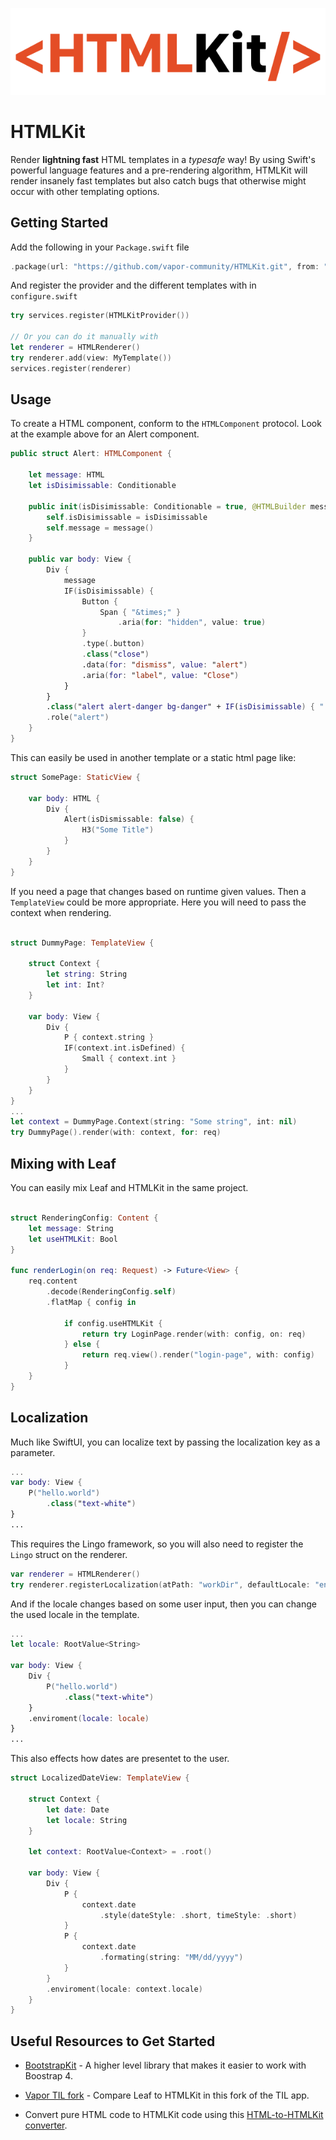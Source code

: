 <p align="center">
<img src="htmlkit.png" alt="HTMLKit logo"/>
</p>

# HTMLKit

Render **lightning fast** HTML templates in a *typesafe* way!
By using Swift's powerful language features and a pre-rendering algorithm, HTMLKit will render insanely fast templates but also catch bugs that otherwise might occur with other templating options.

## Getting Started

Add the following in your `Package.swift` file
```swift
.package(url: "https://github.com/vapor-community/HTMLKit.git", from: "2.0.0-alpha.1"),
```
And register the provider and the different templates with in `configure.swift`
```swift
try services.register(HTMLKitProvider())

// Or you can do it manually with
let renderer = HTMLRenderer()
try renderer.add(view: MyTemplate())
services.register(renderer)
```

## Usage

To create a HTML component, conform to the `HTMLComponent` protocol. Look at the example above for an Alert component.

```swift
public struct Alert: HTMLComponent {

    let message: HTML
    let isDisimissable: Conditionable

    public init(isDisimissable: Conditionable = true, @HTMLBuilder message: () -> HTML) {
        self.isDisimissable = isDisimissable
        self.message = message()
    }

    public var body: View {
        Div {
            message
            IF(isDisimissable) {
                Button {
                    Span { "&times;" }
                        .aria(for: "hidden", value: true)
                }
                .type(.button)
                .class("close")
                .data(for: "dismiss", value: "alert")
                .aria(for: "label", value: "Close")
            }
        }
        .class("alert alert-danger bg-danger" + IF(isDisimissable) { " fade show" })
        .role("alert")
    }
}
```
This can easily be used in another template or a static html page like:
```swift
struct SomePage: StaticView {

    var body: HTML {
        Div {
            Alert(isDismissable: false) {
                H3("Some Title")
            }
        }
    }
}
```

If you need a page that changes based on runtime given values. Then a `TemplateView` could be more appropriate. Here you will need to pass the context when rendering.

```swift

struct DummyPage: TemplateView {

    struct Context {
        let string: String
        let int: Int?
    }

    var body: View {
        Div {
            P { context.string }
            IF(context.int.isDefined) {
                Small { context.int }
            }
        }
    }
}
...
let context = DummyPage.Context(string: "Some string", int: nil)
try DummyPage().render(with: context, for: req)
```

## Mixing with Leaf

You can easily mix Leaf and HTMLKit in the same project.

```swift

struct RenderingConfig: Content {
    let message: String
    let useHTMLKit: Bool
}

func renderLogin(on req: Request) -> Future<View> {
    req.content
        .decode(RenderingConfig.self)
        .flatMap { config in
        
            if config.useHTMLKit {
                return try LoginPage.render(with: config, on: req)
            } else {
                return req.view().render("login-page", with: config)
            }
    }
}
```

## Localization

Much like SwiftUI, you can localize text by passing the localization key as a parameter.

```swift
...
var body: View {
    P("hello.world")
        .class("text-white")
}
...
```
This requires the Lingo framework, so you will also need to register the `Lingo` struct on the renderer.
```swift
var renderer = HTMLRenderer()
try renderer.registerLocalization(atPath: "workDir", defaultLocale: "en")
```
And if the locale changes based on some user input, then you can change the used locale in the template.
```swift
...
let locale: RootValue<String>

var body: View {
    Div {
        P("hello.world")
            .class("text-white")
    }
    .enviroment(locale: locale)
}
...
```
This also effects how dates are presentet to the user.
```swift
struct LocalizedDateView: TemplateView {

    struct Context {
        let date: Date
        let locale: String
    }

    let context: RootValue<Context> = .root()

    var body: View {
        Div {
            P {
                context.date
                    .style(dateStyle: .short, timeStyle: .short)
            }
            P {
                context.date
                    .formating(string: "MM/dd/yyyy")
            }
        }
        .enviroment(locale: context.locale)
    }
}
```

## Useful Resources to Get Started

* [BootstrapKit](https://github.com/MatsMoll/BootstrapKit) - A higher level library that makes it easier to work with Boostrap 4.

* [Vapor TIL fork](https://github.com/MatsMoll/vapor-til) - Compare Leaf to HTMLKit in this fork of the TIL app.
* Convert pure HTML code to HTMLKit code using this [HTML-to-HTMLKit converter](https://github.com/MatsMoll/HTMLKit-code-converter).
